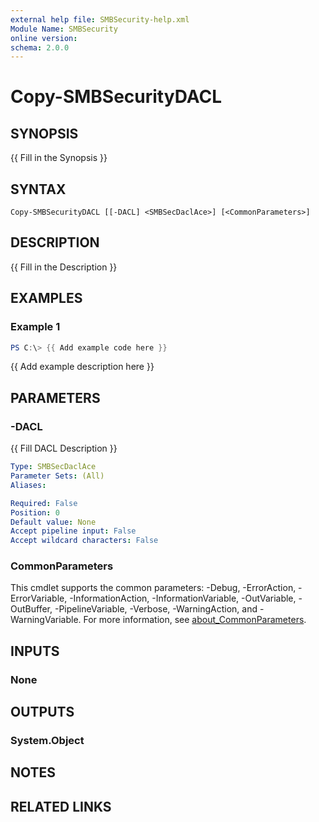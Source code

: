 ```yaml
---
external help file: SMBSecurity-help.xml
Module Name: SMBSecurity
online version:
schema: 2.0.0
---
```


# Copy-SMBSecurityDACL

## SYNOPSIS
{{ Fill in the Synopsis }}

## SYNTAX

```
Copy-SMBSecurityDACL [[-DACL] <SMBSecDaclAce>] [<CommonParameters>]
```

## DESCRIPTION
{{ Fill in the Description }}

## EXAMPLES

### Example 1
```powershell
PS C:\> {{ Add example code here }}
```

{{ Add example description here }}

## PARAMETERS

### -DACL
{{ Fill DACL Description }}

```yaml
Type: SMBSecDaclAce
Parameter Sets: (All)
Aliases:

Required: False
Position: 0
Default value: None
Accept pipeline input: False
Accept wildcard characters: False
```

### CommonParameters
This cmdlet supports the common parameters: -Debug, -ErrorAction, -ErrorVariable, -InformationAction, -InformationVariable, -OutVariable, -OutBuffer, -PipelineVariable, -Verbose, -WarningAction, and -WarningVariable. For more information, see [about_CommonParameters](http://go.microsoft.com/fwlink/?LinkID=113216).

## INPUTS

### None

## OUTPUTS

### System.Object
## NOTES

## RELATED LINKS
